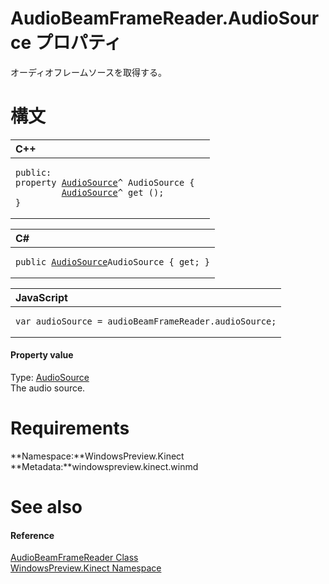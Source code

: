 AudioBeamFrameReader.AudioSource プロパティ  
=========================================  

オーディオフレームソースを取得する。
<span id="syntaxSection"></span>

構文
======  

<table>
<colgroup>
<col width="100%" />
</colgroup>
<thead>
<tr class="header">
<th align="left">C++</th>
</tr>
</thead>
<tbody>
<tr class="odd">
<td align="left"><pre><code>public:  
property <a href="../../AudioSource_Class.md">AudioSource</a>^ AudioSource {  
         <a href="../../AudioSource_Class.md">AudioSource</a>^ get ();  
}</code></pre></td>
</tr>
</tbody>
</table>

<table>
<colgroup>
<col width="100%" />
</colgroup>
<thead>
<tr class="header">
<th align="left">C#</th>
</tr>
</thead>
<tbody>
<tr class="odd">
<td align="left"><pre><code>public <a href="../../AudioSource_Class.md">AudioSource</a>AudioSource { get; }</code></pre></td>
</tr>
</tbody>
</table>

<table>
<colgroup>
<col width="100%" />
</colgroup>
<thead>
<tr class="header">
<th align="left">JavaScript</th>
</tr>
</thead>
<tbody>
<tr class="odd">
<td align="left"><pre><code>var audioSource = audioBeamFrameReader.audioSource;</code></pre></td>
</tr>
</tbody>
</table>

<span id="ID4ER"></span>
#### Property value  

Type: [AudioSource](../../AudioSource_Class.md)  
The audio source.  

<span id="requirements"></span>

Requirements  
============  

**Namespace:**WindowsPreview.Kinect  
**Metadata:**windowspreview.kinect.winmd  

<span id="ID4E3"></span>

See also  
========  

<span id="ID4E5"></span>
#### Reference  

[AudioBeamFrameReader Class](../../AudioBeamFrameReader_Class.md)  
 [WindowsPreview.Kinect Namespace](../../../Kinect.md)  



<!--Please do not edit the data in the comment block below.-->
<!--
TOCTitle : AudioSource Property
RLTitle : AudioBeamFrameReader.AudioSource Property
KeywordK : AudioSource property
KeywordK : AudioBeamFrameReader.AudioSource property
KeywordF : WindowsPreview.Kinect.AudioBeamFrameReader.AudioSource
KeywordF : AudioBeamFrameReader.AudioSource
KeywordF : AudioSource
KeywordF : WindowsPreview.Kinect.AudioBeamFrameReader.AudioSource
KeywordA : P:WindowsPreview.Kinect.AudioBeamFrameReader.AudioSource
AssetID : P:WindowsPreview.Kinect.AudioBeamFrameReader.AudioSource
Locale : en-us
CommunityContent : 1
APIType : Managed
APILocation : windowspreview.kinect.winmd
APIName : WindowsPreview.Kinect.AudioBeamFrameReader.AudioSource
TargetOS : Windows
TopicType : kbSyntax
DevLang : VB
DevLang : CSharp
DevLang : JavaScript
DevLang : C++
DocSet : K4Wv2
ProjType : K4Wv2Proj
Technology : Kinect for Windows
Product : Kinect for Windows SDK v2
productversion : 20
-->
